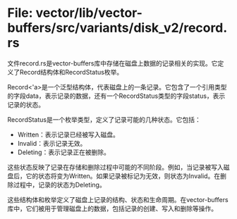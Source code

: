 # File: vector/lib/vector-buffers/src/variants/disk_v2/record.rs

文件record.rs是vector-buffers库中存储在磁盘上数据的记录相关的实现。它定义了Record结构体和RecordStatus枚举。

Record<'a>是一个泛型结构体，代表磁盘上的一条记录。它包含了一个引用类型的字段data，表示记录的数据，还有一个RecordStatus类型的字段status，表示记录的状态。

RecordStatus是一个枚举类型，定义了记录可能的几种状态。它包括：

- Written：表示记录已经被写入磁盘。
- Invalid：表示记录无效。
- Deleting：表示记录正在被删除。

这些状态反映了记录在存储和删除过程中可能的不同阶段。例如，当记录被写入磁盘后，它的状态将变为Written。如果记录被标记为无效，则状态为Invalid。在删除过程中，记录的状态为Deleting。

这些结构体和枚举定义了磁盘上记录的结构、状态和生命周期。在vector-buffers库中，它们被用于管理磁盘上的数据，包括记录的创建、写入和删除等操作。

